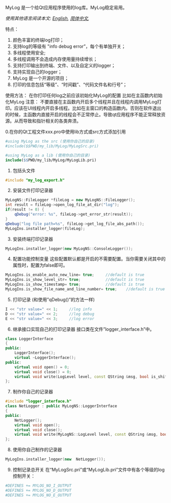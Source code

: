 MyLog 是一个给Qt应用程序使用的log库。MyLog稳定易用。

*使用其他语言阅读本文: [English](README.md), [简体中文](README.zh-cn.md),*

特点：
1. 颜色丰富的终端log打印；
2. 支持log的等级有 "info debug error”，每个有单独开关；
3. 多线程使用安全;
4. 多线程调用不会造成内存使用量持续增长；
5. 支持打印输出到终端、文件、以及自定义的logger；
6. 支持实现自己的logger；
7. MyLog 是一个开源的项目；
8. 打印的信息包括“等级”、“时间戳”、“代码文件名和行号”；

使用方法：
在你打印任何log之前应该初始化MyLog的配置
比如在主函数内初始化MyLog
注意：
不要直接在主函数内开启多个线程并且在线程内调用MyLog打印。应该在UI线程内开启多线程。比如在主窗口的构造函数内。否则在软件退出的时候，主函数内直接开启的线程会不正常停止。导致qt应用程序不能正常释放资源。从而导致和指针相关的各类奔溃。

0.在你的Qt工程文件xxx.pro中使用lib方式或src方式添加引用
```Makefile
#using MyLog as the src (使用你自己的目录)
#include($$PWD/my_lib/MyLog/MyLogSrc.pri)

#using MyLog as a lib (使用你自己的目录)
include($$PWD/my_lib/MyLog/MyLogLib.pri)
```
1. 包括头文件
```cpp
#include "my_log_export.h"
```
2. 安装文件打印记录器
```cpp
MyLogNS::FileLogger *fileLog = new MyLogNS::FileLogger();
int result = fileLog->open_log_file_at_dir("log");
if(result != 0) {
    qDebug("error: %s", fileLog->get_error_str(result));
}
qDebug("log file path=%s", fileLog->get_log_file_abs_path());
MyLogIns.installer_logger(fileLog);
```
3. 安装终端打印记录器
```cpp
MyLogIns.installer_logger(new MyLogNS::ConsoleLogger());
```
4. 配置功能控制变量
这些配置默认都是开启的不需要配置。当你需要关闭其中的属性时，配置为false即可。
```cpp
MyLogIns.is_enable_auto_new_line= true;     //default is true
MyLogIns.is_show_level_str= true;           //default is true
MyLogIns.is_show_timestamp= true;           //default is true
MyLogIns.is_show_file_name_and_line_number= true;    //default is true
```
5. 打印记录 (和使用”qDebug()”的方法一样)
```cpp
I << "str value=" << 1;     //log info
D << "str value=" << 2;     //log debug
E << "str value=" << 3;     //log error
```
6. 继承接口实现自己的打印记录器
接口类在文件”logger\_interface.h”中。
```cpp
class LoggerInterface
{
public:
    LoggerInterface();
    virtual ~LoggerInterface();
public:
    virtual void open() = 0;
    virtual void close() = 0;
    virtual void write(LogLevel level, const QString &msg, bool is_shift_to_next_line) = 0;
};
```
7. 制作你自己的记录器
```cpp
#include "logger_interface.h"
class NetLogger : public MyLogNS::LoggerInterface
{
public:
    NetLogger();
    virtual void open();
    virtual void close();
    virtual void write(MyLogNS::LogLevel level, const QString &msg, bool is_shift_to_next_line);
};
```
8. 使用你自己制作的记录器
```cpp
MyLogIns.installer_logger(new  NetLogger());
```
9. 控制记录总开关
在“MyLogSrc.pri”或“MyLogLib.pri”文件中有各个等级的log控制开关：
```Makefile
#DEFINES += MYLOG_NO_I_OUTPUT
#DEFINES += MYLOG_NO_D_OUTPUT
#DEFINES += MYLOG_NO_E_OUTPUT
```
